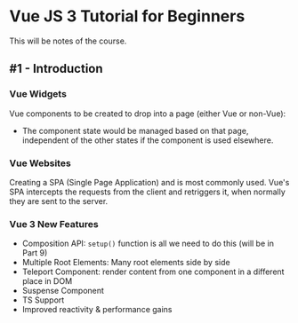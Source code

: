 # Vue JS 3 Tutorial for Beginners

This will be notes of the course.

## #1 - Introduction

### Vue Widgets

Vue components to be created to drop into a page (either Vue or non-Vue):

- The component state would be managed based on that page, independent of the other states if the component is used elsewhere.

### Vue Websites

Creating a SPA (Single Page Application) and is most commonly used. Vue's SPA intercepts the requests from the client and retriggers it, when normally they are sent to the server.

### Vue 3 New Features

- Composition API: `setup()` function is all we need to do this (will be in Part 9)
- Multiple Root Elements: Many root elements side by side
- Teleport Component: render content from one component in a different place in DOM
- Suspense Component
- TS Support
- Improved reactivity & performance gains
